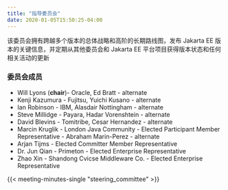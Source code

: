 ```yaml
---
title: "指导委员会"
date: 2020-01-05T15:50:25-04:00
---
```


该委员会拥有跨越多个版本的总体战略和高阶的长期路线图，发布 Jakarta EE 版本的关键信息，并定期从其他委员会和 Jakarta EE 平台项目获得版本状态和任何相关活动的更新

<!--more-->

### 委员会成员

* Will Lyons (**chair**)- Oracle, Ed Bratt - alternate
* Kenji Kazumura - Fujitsu, Yuichi Kusano - alternate
* Ian Robinson - IBM, Alasdair Nottingham - alternate
* Steve Millidge - Payara, Hadar Vorenshtein - alternate
* David Blevins - Tomitribe, Cesar Hernandez - alternate
* Marcin Kruglik - London Java Community - Elected Participant Member Representative - Abraham Marin-Perez - alternate
* Arjan Tijms - Elected Committer Member Representative
* Dr. Jun Qian - Primeton - Elected Enterprise Representative
* Zhao Xin - Shandong Cvicse Middleware Co. - Elected Enterprise Representative

{{< meeting-minutes-single "steering_committee" >}}
